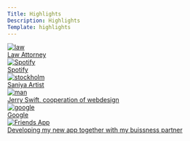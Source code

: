 ```yaml
---
Title: Highlights
Description: Highlights
Template: highlights
---
```

<div class="row2">
    <!-- first column -->
    <div class="column">
    <a href="%base_url%/highlights/law" alt="law" target="_blank">
      <picture class="picture">
          <source media="(min-width: 668px)" srcset="%base_url%/image/design_law.png?w=400&h=600&crop-to-fit&area=0,0,40,0">
          <source media="(min-width: 376px)" srcset="%base_url%/image/design_law.png?w=450&h=550&crop-to-fit&area=0,10,60,0">
          <img src="%base_url%/image/design_law.png?w=350" alt="law">
          <div class="middle">
          <div class="text">Law Attorney</div>
          </div>
      </picture>
    </a>
    </div>
        <!-- second column -->
    <div class="column">
      <a href="%base_url%/highlights/spotify" alt="Spotify" target="_blank">
      <picture class="picture">
          <source media="(min-width: 668px)" srcset="%base_url%/image/spotify-unsplash.jpg?w=400&h=600&crop-to-fit">
          <source media="(min-width: 376px)" srcset="%base_url%/image/spotify-unsplash.jpg?w=450&h=550&crop-to-fit">
          <img src="%base_url%/image/spotify-unsplash.jpg?w=450" alt="Spotify">
          <div class="middle">
          <div class="text">Spotify</div>
          </div>
      </picture>
    </a>
    </div>
    <!-- third column -->
    <div class="column">
    <a href="%base_url%/highlights/artist" alt="stockholm" target="_blank">
      <picture class="picture">
          <source media="(min-width: 668px)" srcset="%base_url%/image/design_music.png?w=400&h=600&crop-to-fit&area=0,0,40,0">
          <source media="(min-width: 376px)" srcset="%base_url%/image/design_music.png?w=450&h=550&crop-to-fit&area=0,0,50,0">
          <img src="%base_url%/image/design_music.png?w=450" alt="stockholm">
          <div class="middle">
          <div class="text">Saniya Artist</div>
          </div>
      </picture></a>
    </div>
    <!-- fourth column -->
    <div class="column">
    <a href="%base_url%/highlights/developer" alt="man" target="_blank">
      <picture class="picture">
          <source media="(min-width: 668px)" srcset="%base_url%/image/design_egenforetagare.png?w=400&h=600&crop-to-fit&area=0,0,40,0">
          <source media="(min-width: 376px)" srcset="%base_url%/image/design_egenforetagare.png?w=450&h=550&crop-to-fit&area=0,0,60,0">
          <img src="%base_url%/image/design_egenforetagare.png?w=450" alt="man">
          <div class="middle">
          <div class="text">Jerry Swift, cooperation of webdesign</div>
          </div>
      </picture></a>
    </div>
    <!-- fifth column -->
    <div class="column">
      <a href="%base_url%/highlights/google" alt="google" target="_blank">
      <picture class="picture">
          <source media="(min-width: 668px)" srcset="%base_url%/image/google-unsplash.jpg?w=400&h=600&crop-to-fit&area=0,20,0,0">
          <source media="(min-width: 376px)" srcset="%base_url%/image/google-unsplash.jpg?w=450&h=550&crop-to-fit">
          <img src="%base_url%/image/google-unsplash.jpg?w=450" alt="google">
          <div class="middle">
          <div class="text">Google</div>
          </div>
      </picture></a>
    </div>
        <!-- sixth column -->
    <div class="column">
      <a href="%base_url%/highlights/application" alt="Friends App" target="_blank">
      <picture class="picture">
          <source media="(min-width: 668px)" srcset="%base_url%/image/friends.jpg?w=400&h=600&crop-to-fit&area=0,0,0,0">
          <source media="(min-width: 376px)" srcset="%base_url%/image/friends.jpg?w=450&h=550&crop-to-fit">
          <img src="%base_url%/image/friends.jpg?w=450" alt="Friends App">
          <div class="middle">
          <div class="text">Developing my new app together with my buissness partner</div>
          </div>
      </picture></a>
    </div>
</div>




